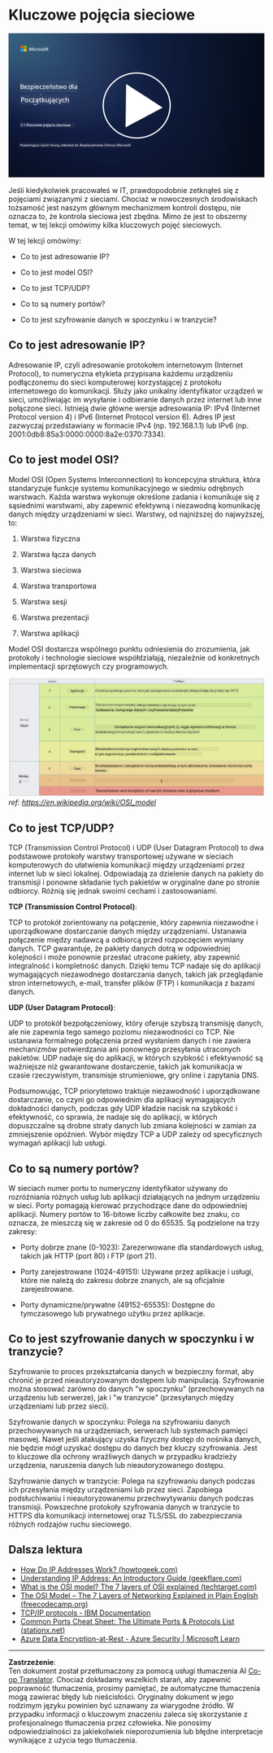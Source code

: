<!--
CO_OP_TRANSLATOR_METADATA:
{
  "original_hash": "252724eceeb183fb9018f88c5e1a3f0c",
  "translation_date": "2025-09-03T17:48:29+00:00",
  "source_file": "3.1 Networking key concepts.md",
  "language_code": "pl"
}
-->
# Kluczowe pojęcia sieciowe

[![Obejrzyj wideo](../../translated_images/3-1_placeholder.4175b570caca311e2bfc7e19ab9e1f14144b17af49b128ea998c2a7211f49795.pl.png)](https://learn-video.azurefd.net/vod/player?id=1d8606a8-8357-4dae-8b8f-0a13c3fddd7a)

Jeśli kiedykolwiek pracowałeś w IT, prawdopodobnie zetknąłeś się z pojęciami związanymi z sieciami. Chociaż w nowoczesnych środowiskach tożsamość jest naszym głównym mechanizmem kontroli dostępu, nie oznacza to, że kontrola sieciowa jest zbędna. Mimo że jest to obszerny temat, w tej lekcji omówimy kilka kluczowych pojęć sieciowych.

W tej lekcji omówimy:

 - Co to jest adresowanie IP?
   
 - Co to jest model OSI?

 

 - Co to jest TCP/UDP?

   
 

 - Co to są numery portów?

   
  

 - Co to jest szyfrowanie danych w spoczynku i w tranzycie?

## Co to jest adresowanie IP?

Adresowanie IP, czyli adresowanie protokołem internetowym (Internet Protocol), to numeryczna etykieta przypisana każdemu urządzeniu podłączonemu do sieci komputerowej korzystającej z protokołu internetowego do komunikacji. Służy jako unikalny identyfikator urządzeń w sieci, umożliwiając im wysyłanie i odbieranie danych przez internet lub inne połączone sieci. Istnieją dwie główne wersje adresowania IP: IPv4 (Internet Protocol version 4) i IPv6 (Internet Protocol version 6). Adres IP jest zazwyczaj przedstawiany w formacie IPv4 (np. 192.168.1.1) lub IPv6 (np. 2001:0db8:85a3:0000:0000:8a2e:0370:7334).

## Co to jest model OSI?

Model OSI (Open Systems Interconnection) to koncepcyjna struktura, która standaryzuje funkcje systemu komunikacyjnego w siedmiu odrębnych warstwach. Każda warstwa wykonuje określone zadania i komunikuje się z sąsiednimi warstwami, aby zapewnić efektywną i niezawodną komunikację danych między urządzeniami w sieci. Warstwy, od najniższej do najwyższej, to:

 1. Warstwa fizyczna
    
 
 2. Warstwa łącza danych

    
    

 1. Warstwa sieciowa

    
   

 1. Warstwa transportowa

    

 1. Warstwa sesji

    
   

 1. Warstwa prezentacji

    
    

 1. Warstwa aplikacji

Model OSI dostarcza wspólnego punktu odniesienia do zrozumienia, jak protokoły i technologie sieciowe współdziałają, niezależnie od konkretnych implementacji sprzętowych czy programowych.

![image](../../translated_images/osilayers.3489744e4715f50913c8f8cfe8deaccdcee6b0642bb18344496faed0abb58051.pl.png)
_ref: https://en.wikipedia.org/wiki/OSI_model_

## Co to jest TCP/UDP?

TCP (Transmission Control Protocol) i UDP (User Datagram Protocol) to dwa podstawowe protokoły warstwy transportowej używane w sieciach komputerowych do ułatwienia komunikacji między urządzeniami przez internet lub w sieci lokalnej. Odpowiadają za dzielenie danych na pakiety do transmisji i ponowne składanie tych pakietów w oryginalne dane po stronie odbiorcy. Różnią się jednak swoimi cechami i zastosowaniami.

**TCP (Transmission Control Protocol)**:

TCP to protokół zorientowany na połączenie, który zapewnia niezawodne i uporządkowane dostarczanie danych między urządzeniami. Ustanawia połączenie między nadawcą a odbiorcą przed rozpoczęciem wymiany danych. TCP gwarantuje, że pakiety danych dotrą w odpowiedniej kolejności i może ponownie przesłać utracone pakiety, aby zapewnić integralność i kompletność danych. Dzięki temu TCP nadaje się do aplikacji wymagających niezawodnego dostarczania danych, takich jak przeglądanie stron internetowych, e-mail, transfer plików (FTP) i komunikacja z bazami danych.

**UDP (User Datagram Protocol)**:

UDP to protokół bezpołączeniowy, który oferuje szybszą transmisję danych, ale nie zapewnia tego samego poziomu niezawodności co TCP. Nie ustanawia formalnego połączenia przed wysłaniem danych i nie zawiera mechanizmów potwierdzania ani ponownego przesyłania utraconych pakietów. UDP nadaje się do aplikacji, w których szybkość i efektywność są ważniejsze niż gwarantowane dostarczenie, takich jak komunikacja w czasie rzeczywistym, transmisje strumieniowe, gry online i zapytania DNS.

Podsumowując, TCP priorytetowo traktuje niezawodność i uporządkowane dostarczanie, co czyni go odpowiednim dla aplikacji wymagających dokładności danych, podczas gdy UDP kładzie nacisk na szybkość i efektywność, co sprawia, że nadaje się do aplikacji, w których dopuszczalne są drobne straty danych lub zmiana kolejności w zamian za zmniejszenie opóźnień. Wybór między TCP a UDP zależy od specyficznych wymagań aplikacji lub usługi.

## Co to są numery portów?

W sieciach numer portu to numeryczny identyfikator używany do rozróżniania różnych usług lub aplikacji działających na jednym urządzeniu w sieci. Porty pomagają kierować przychodzące dane do odpowiedniej aplikacji. Numery portów to 16-bitowe liczby całkowite bez znaku, co oznacza, że mieszczą się w zakresie od 0 do 65535. Są podzielone na trzy zakresy:

- Porty dobrze znane (0-1023): Zarezerwowane dla standardowych usług, takich jak HTTP (port 80) i FTP (port 21).

- Porty zarejestrowane (1024-49151): Używane przez aplikacje i usługi, które nie należą do zakresu dobrze znanych, ale są oficjalnie zarejestrowane.

- Porty dynamiczne/prywatne (49152-65535): Dostępne do tymczasowego lub prywatnego użytku przez aplikacje.

## Co to jest szyfrowanie danych w spoczynku i w tranzycie?

Szyfrowanie to proces przekształcania danych w bezpieczny format, aby chronić je przed nieautoryzowanym dostępem lub manipulacją. Szyfrowanie można stosować zarówno do danych "w spoczynku" (przechowywanych na urządzeniu lub serwerze), jak i "w tranzycie" (przesyłanych między urządzeniami lub przez sieci).

Szyfrowanie danych w spoczynku: Polega na szyfrowaniu danych przechowywanych na urządzeniach, serwerach lub systemach pamięci masowej. Nawet jeśli atakujący uzyska fizyczny dostęp do nośnika danych, nie będzie mógł uzyskać dostępu do danych bez kluczy szyfrowania. Jest to kluczowe dla ochrony wrażliwych danych w przypadku kradzieży urządzenia, naruszenia danych lub nieautoryzowanego dostępu.

Szyfrowanie danych w tranzycie: Polega na szyfrowaniu danych podczas ich przesyłania między urządzeniami lub przez sieci. Zapobiega podsłuchiwaniu i nieautoryzowanemu przechwytywaniu danych podczas transmisji. Powszechne protokoły szyfrowania danych w tranzycie to HTTPS dla komunikacji internetowej oraz TLS/SSL do zabezpieczania różnych rodzajów ruchu sieciowego.

## Dalsza lektura
- [How Do IP Addresses Work? (howtogeek.com)](https://www.howtogeek.com/341307/how-do-ip-addresses-work/)
- [Understanding IP Address: An Introductory Guide (geekflare.com)](https://geekflare.com/understanding-ip-address/)
- [What is the OSI model? The 7 layers of OSI explained (techtarget.com)](https://www.techtarget.com/searchnetworking/definition/OSI)
- [The OSI Model – The 7 Layers of Networking Explained in Plain English (freecodecamp.org)](https://www.freecodecamp.org/news/osi-model-networking-layers-explained-in-plain-english/)
- [TCP/IP protocols - IBM Documentation](https://www.ibm.com/docs/en/aix/7.3?topic=protocol-tcpip-protocols)
- [Common Ports Cheat Sheet: The Ultimate Ports & Protocols List (stationx.net)](https://www.stationx.net/common-ports-cheat-sheet/)
- [Azure Data Encryption-at-Rest - Azure Security | Microsoft Learn](https://learn.microsoft.com/azure/security/fundamentals/encryption-atrest?WT.mc_id=academic-96948-sayoung)

---

**Zastrzeżenie**:  
Ten dokument został przetłumaczony za pomocą usługi tłumaczenia AI [Co-op Translator](https://github.com/Azure/co-op-translator). Chociaż dokładamy wszelkich starań, aby zapewnić poprawność tłumaczenia, prosimy pamiętać, że automatyczne tłumaczenia mogą zawierać błędy lub nieścisłości. Oryginalny dokument w jego rodzimym języku powinien być uznawany za wiarygodne źródło. W przypadku informacji o kluczowym znaczeniu zaleca się skorzystanie z profesjonalnego tłumaczenia przez człowieka. Nie ponosimy odpowiedzialności za jakiekolwiek nieporozumienia lub błędne interpretacje wynikające z użycia tego tłumaczenia.